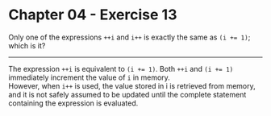 # Chapter 04 - Exercise 13

Only one of the expressions `++i` and `i++` is exactly the same as `(i += 1)`; which is it?  

---

The expression `++i` is equivalent to `(i += 1)`.  Both `++i` and `(i += 1)` immediately increment the value of `i` in memory.  
However, when `i++` is used, the value stored in i is retrieved from memory, and it is not safely assumed to be updated until the complete statement containing the expression is evaluated.
